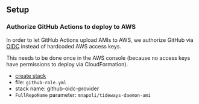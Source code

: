 ## Setup

### Authorize GitHub Actions to deploy to AWS

In order to let GitHub Actions upload AMIs to AWS, we authorize GitHub via [OIDC](https://docs.github.com/en/actions/deployment/security-hardening-your-deployments/configuring-openid-connect-in-amazon-web-services) instead of hardcoded AWS access keys.

This needs to be done once in the AWS console (because no access keys have permissions to deploy via CloudFormation).

- [create stack](https://us-east-1.console.aws.amazon.com/cloudformation/home?region=us-east-1#/stacks/create)
- file: `github-role.yml`
- stack name: github-oidc-provider
- `FullRepoName` parameter: `mnapoli/tideways-daemon-ami`
